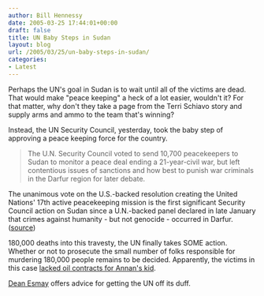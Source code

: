 ```yaml
---
author: Bill Hennessy
date: 2005-03-25 17:44:01+00:00
draft: false
title: UN Baby Steps in Sudan
layout: blog
url: /2005/03/25/un-baby-steps-in-sudan/
categories:
- Latest
---
```


Perhaps the UN's goal in Sudan is to wait until all of the victims are dead.  That would make "peace keeping" a heck of a lot easier, wouldn't it?  For that matter, why don't they take a page from the Terri Schiavo story and supply arms and ammo to the team that's winning?

Instead, the UN Security Council, yesterday, took the baby step of approving a  peace keeping force for the country.



> The U.N. Security Council voted to send 10,700 peacekeepers to Sudan to monitor a peace deal ending a 21-year-civil war, but left contentious issues of sanctions and how best to punish war criminals in the Darfur region for later debate.

The unanimous vote on the U.S.-backed resolution creating the United Nations' 17th active peacekeeping mission is the first significant Security Council action on Sudan since a U.N.-backed panel declared in late January that crimes against humanity - but not genocide - occurred in Darfur.  ([source](https://apnews.myway.com/article/20050325/D891UQ2O0.html))



180,000 deaths into this travesty, the UN finally takes SOME action.  Whether or not to prosecute the small number of folks responsible for murdering 180,000 people remains to be decided.  Apparently, the victims in this case [lacked oil contracts for Annan's kid](https://apnews.myway.com/article/20050325/D891UAB00.html).

[Dean Esmay](https://www.deanesmay.com/posts/1111684220.shtml) offers advice for getting the UN off its duff.
